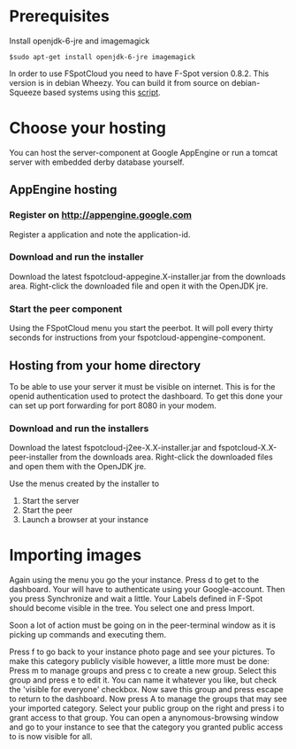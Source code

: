 # Prerequisites #
Install openjdk-6-jre and imagemagick
```
$sudo apt-get install openjdk-6-jre imagemagick 
```
In order to use FSpotCloud you need to have F-Spot version 0.8.2. This version is in debian Wheezy. You can build it from source on debian-Squeeze based systems using this [script](http://code.google.com/p/fspotcloud/source/browse/build_f-spot.sh?repo=install).

# Choose your hosting #
You can host the server-component at Google AppEngine or
run a tomcat server with embedded derby database yourself.

## AppEngine hosting ##
### Register on http://appengine.google.com ###
Register a application and note the application-id.

### Download and run the installer ###
Download the latest fspotcloud-appegine.X-installer.jar from the downloads area.
Right-click the downloaded file and open it with the OpenJDK jre.
### Start the peer component ###
Using the FSpotCloud menu you start the peerbot.
It will poll every thirty seconds for instructions from your fspotcloud-appengine-component.

## Hosting from your home directory ##
To be able to use your server it must be visible on internet. This is for the openid authentication used to protect the dashboard. To get this done your can set up port forwarding for port 8080 in your modem.
### Download and run the installers ###
Download the latest fspotcloud-j2ee-X.X-installer.jar and fspotcloud-X.X-peer-installer from the downloads area.
Right-click the downloaded files and open them with the OpenJDK jre.

Use the menus created by the installer to
  1. Start the server
  1. Start the peer
  1. Launch a browser at your instance

# Importing images #
Again using the menu you go the your instance.
Press d to get to the dashboard. Your will have to authenticate using your Google-account.
Then you press Synchronize and wait a little.
Your Labels defined in F-Spot should become visible in the tree.
You select one and press Import.

Soon a lot of action must be going on in the peer-terminal window as it is picking up commands and executing them.

Press f to go back to your instance photo page and see your pictures.
To make this category publicly visible however, a little more must be
done:
Press m to manage groups and press c to create a new group. Select this
group and press e to edit it. You can name it whatever you like, but
check the 'visible for everyone' checkbox. Now save this group and press
escape to return to the dashboard. Now press A to manage the groups that may see your imported category. Select your public group on the right and press i to grant access to that group.
You can open a anynomous-browsing window and go to your instance to see that the category you granted public access to is now visible for all.
